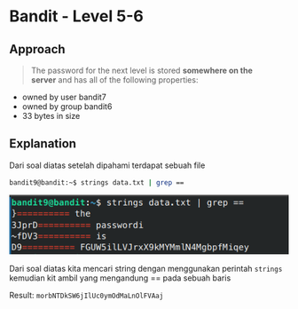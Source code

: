 # Bandit - Level 5-6

## Approach

> The password for the next level is stored **somewhere on the server** and has all of the following properties:

- owned by user bandit7
- owned by group bandit6
- 33 bytes in size

## Explanation

Dari soal diatas setelah dipahami terdapat sebuah file

```sh
bandit9@bandit:~$ strings data.txt | grep ==
```

![!image](./docs/image.png)

Dari soal diatas kita mencari string dengan menggunakan perintah `strings` kemudian kit ambil yang mengandung == pada sebuah baris

Result: `morbNTDkSW6jIlUc0ymOdMaLnOlFVAaj`


